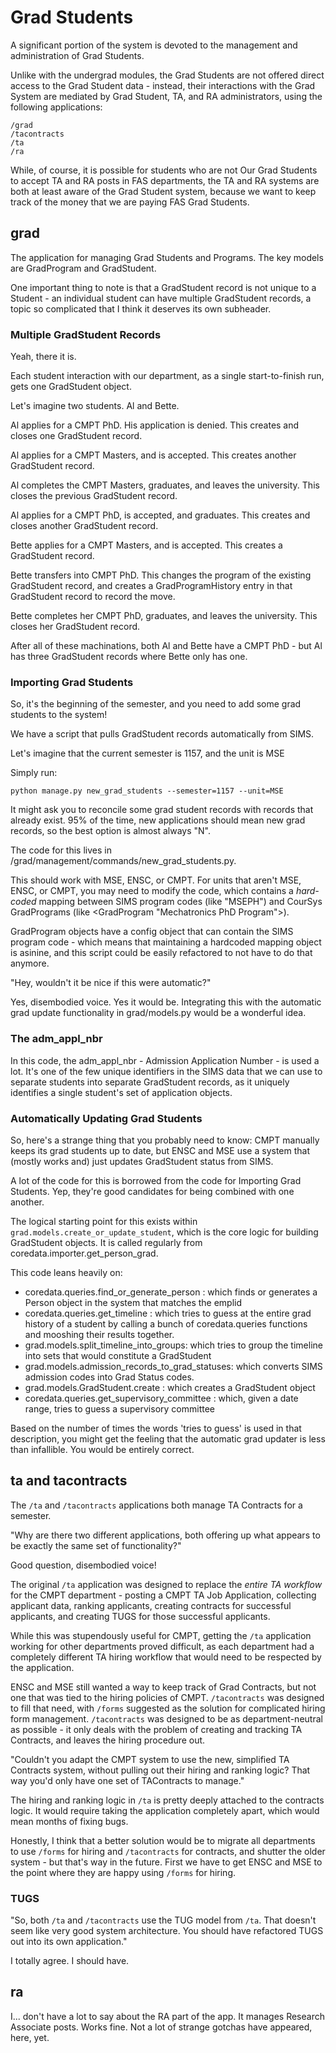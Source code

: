 
Grad Students
=============

A significant portion of the system is devoted to the management and administration of Grad Students. 

Unlike with the undergrad modules, the Grad Students are not offered direct access to the Grad Student
data - instead, their interactions with the Grad System are mediated by Grad Student, TA, and RA administrators, 
using the following applications: 

    /grad
    /tacontracts
    /ta
    /ra

While, of course, it is possible for students who are not Our Grad Students to accept TA and RA posts in FAS
departments, the TA and RA systems are both at least aware of the Grad Student system, because we want to keep 
track of the money that we are paying FAS Grad Students. 

grad
----
The application for managing Grad Students and Programs. The key models are GradProgram and GradStudent.

One important thing to note is that a GradStudent record is not unique to a Student - an individual student
can have multiple GradStudent records, a topic so complicated that I think it deserves its own subheader.

### Multiple GradStudent Records

Yeah, there it is. 

Each student interaction with our department, as a single start-to-finish run, gets one GradStudent object.

Let's imagine two students. Al and Bette. 

Al applies for a CMPT PhD. His application is denied. This creates and closes one GradStudent record. 

Al applies for a CMPT Masters, and is accepted. This creates another GradStudent record.

Al completes the CMPT Masters, graduates, and leaves the university. This closes the previous GradStudent record.

Al applies for a CMPT PhD, is accepted, and graduates. This creates and closes another GradStudent record.

Bette applies for a CMPT Masters, and is accepted. This creates a GradStudent record. 

Bette transfers into CMPT PhD. This changes the program of the existing GradStudent record, and creates a
GradProgramHistory entry in that GradStudent record to record the move. 

Bette completes her CMPT PhD, graduates, and leaves the university. This closes her GradStudent record.

After all of these machinations, both Al and Bette have a CMPT PhD - but Al has three GradStudent records
where Bette only has one. 

### Importing Grad Students

So, it's the beginning of the semester, and you need to add some grad students to the system!

We have a script that pulls GradStudent records automatically from SIMS. 

Let's imagine that the current semester is 1157, and the unit is MSE

Simply run: 

    python manage.py new_grad_students --semester=1157 --unit=MSE

It might ask you to reconcile some grad student records with records that already exist.
95% of the time, new applications should mean new grad records, so the best option
is almost always "N".

The code for this lives in /grad/management/commands/new_grad_students.py. 

This should work with MSE, ENSC, or CMPT. For units that aren't MSE, ENSC, or CMPT, 
you may need to modify the code, which
contains a _hard-coded_ mapping between SIMS program codes (like "MSEPH") and CourSys GradPrograms 
(like <GradProgram "Mechatronics PhD Program">).

GradProgram objects have a config object that can contain the SIMS program code - which
means that maintaining a hardcoded mapping object is asinine, and this script could be
easily refactored to not have to do that anymore. 

"Hey, wouldn't it be nice if this were automatic?"

Yes, disembodied voice. Yes it would be. Integrating this with the automatic grad update functionality in grad/models.py
would be a wonderful idea. 

### The adm_appl_nbr

In this code, the adm_appl_nbr - Admission Application Number - is used a lot. It's one of the few unique identifiers 
in the SIMS data that we can use to separate students into separate GradStudent records, as it uniquely identifies
a single student's set of application objects.

### Automatically Updating Grad Students

So, here's a strange thing that you probably need to know: CMPT manually keeps its grad students up to date, but 
ENSC and MSE use a system that (mostly works and) just updates GradStudent status from SIMS. 

A lot of the code for this is borrowed from the code for Importing Grad Students. Yep, they're good candidates for
being combined with one another.

The logical starting point for this exists within `grad.models.create_or_update_student`, which is the core logic
for building GradStudent objects. It is called regularly from coredata.importer.get_person_grad.

This code leans heavily on: 
 * coredata.queries.find_or_generate_person : which finds or generates a Person object in the system that matches the emplid
 * coredata.queries.get_timeline : which tries to guess at the entire grad history of a student by calling a bunch of 
    coredata.queries functions and mooshing their results together.
 * grad.models.split_timeline_into_groups:  which tries to group the timeline into sets that would constitute a GradStudent
 * grad.models.admission_records_to_grad_statuses: which converts SIMS admission codes into Grad Status codes. 
 * grad.models.GradStudent.create : which creates a GradStudent object
 * coredata.queries.get_supervisory_committee : which, given a date range, tries to guess a supervisory committee

Based on the number of times the words 'tries to guess' is used in that description, you might get the feeling that the
automatic grad updater is less than infallible. You would be entirely correct. 

ta and tacontracts
------------------
The `/ta` and `/tacontracts` applications both manage TA Contracts for a semester.  

"Why are there two different applications, both offering up what appears to be exactly the same set of functionality?"

Good question, disembodied voice!

The original `/ta` application was designed to replace the _entire TA workflow_ for the CMPT department - posting a 
CMPT TA Job Application, collecting applicant data, ranking applicants, creating contracts for successful applicants, 
and creating TUGS for those successful applicants. 

While this was 
stupendously useful for CMPT, getting the `/ta` application working for other departments proved difficult, as each 
department had a completely different TA hiring workflow that would need to be respected by the application. 

ENSC and MSE still wanted a way to keep track of Grad Contracts, but not one that was tied to the hiring policies of
CMPT. `/tacontracts` was designed to fill that need, with `/forms` suggested as the solution for complicated hiring
form management. `/tacontracts` was designed to be as department-neutral as possible - it only deals with the problem
of creating and tracking TA Contracts, and leaves the hiring procedure out. 

"Couldn't you adapt the CMPT system to use the new, simplified TA Contracts system, without pulling out their hiring
and ranking logic? That way you'd only have one set of TAContracts to manage." 

The hiring and ranking logic in `/ta` is pretty deeply attached to the contracts logic. It would require taking
the application completely apart, which would mean months of fixing bugs. 

Honestly, I think that a better solution would be to migrate all departments to use `/forms` for hiring and
`/tacontracts` for contracts, and shutter the older system - but that's way in the future. First we have to get
ENSC and MSE to the point where they are happy using `/forms` for hiring.

### TUGS

"So, both `/ta` and `/tacontracts` use the TUG model from `/ta`. That doesn't seem like very good system architecture.
You should have refactored TUGS out into its own application."

I totally agree. I should have. 

ra
--

I... don't have a lot to say about the RA part of the app. It manages Research Associate posts. Works fine. Not a lot
of strange gotchas have appeared, here, yet. 
